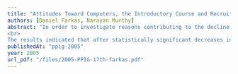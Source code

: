```yaml
---
title: "Attitudes Toward Computers, the Introductory Course and Recruiting New Majors: Preliminary Results"
authors: [Daniel Farkas, Narayan Murthy]
abstract: "In order to investigate reasons contributing to the decline in enrollment in computing programs in colleges and universities, this study examined student attitudes towards computing throughout an introductory computing course for non-majors at a northeastern metropolitan university. In addition to providing computer literacy, the course is used for recruiting students into the CS and IS majors. Six sections of the course, with participation ranging from 106 to 133 subjects at four measurement points, were administered the Loyd Gressard Computer Attitude Scale (Loyd and Gressard, 1984, 1985). This paper is a preliminary analysis of the computer attitude data of all students in all sections across two campuses.
<br>
The results indicated that after statistically significant decreases in positive attitudes toward computers through the first 3 measures (2/3 of the course), there was a statistically non-significant rise at the end of the course once the programming part of the course was completed. The conclusion is that initial enthusiasm for computers, which may come from familiarity with using computers for recreational activities, drops rapidly as the work of learning computing concepts and skills begins."
publishedAt: "ppig-2005"
year: 2005
url_pdf: "/files/2005-PPIG-17th-farkas.pdf"
---
```

